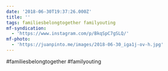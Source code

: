```yaml
---
date: '2018-06-30T19:37:26.000Z'
title: ''
tags: familiesbelongtogether familyouting
mf-syndication:
  - 'https://www.instagram.com/p/BkqSpC7gSLQ/'
mf-photo:
  - 'https://juanpinto.me/images/2018-06-30_iga1j-ov-h.jpg'
---
```

#familiesbelongtogether #familyouting
